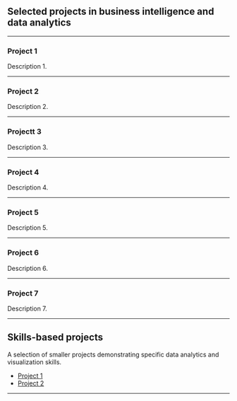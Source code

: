 ## Selected projects in business intelligence and data analytics

---

### Project 1

Description 1.

---

### Project 2
Description 2.

---

### Projectt 3
Description 3.

---

### Project 4
Description 4.

---

### Project 5
Description 5.

---

### Project 6
Description 6.

---

### Project 7
Description 7.

---

## Skills-based projects
A selection of smaller projects demonstrating specific data analytics and visualization skills.

- [Project 1](#)
- [Project 2](#)

---
